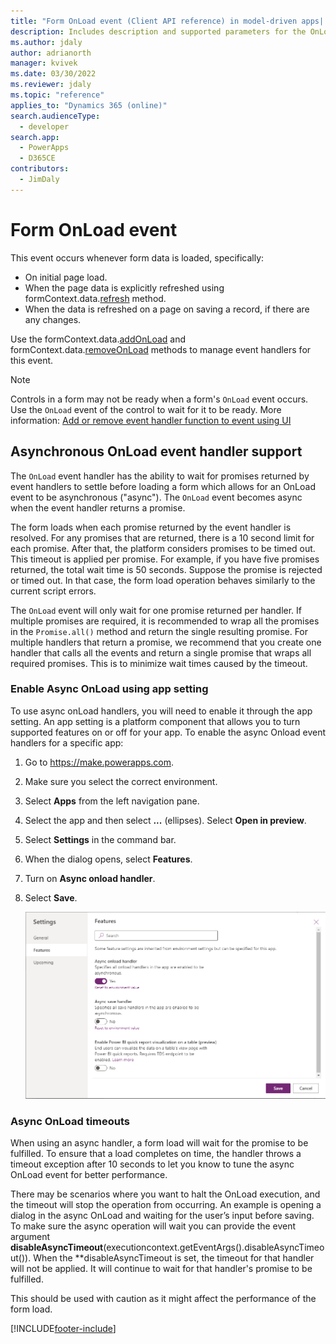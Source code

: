 ```yaml
---
title: "Form OnLoad event (Client API reference) in model-driven apps| MicrosoftDocs"
description: Includes description and supported parameters for the OnLoad event.
ms.author: jdaly
author: adrianorth
manager: kvivek
ms.date: 03/30/2022
ms.reviewer: jdaly
ms.topic: "reference"
applies_to: "Dynamics 365 (online)"
search.audienceType: 
  - developer
search.app: 
  - PowerApps
  - D365CE
contributors:
  - JimDaly
---
```

# Form OnLoad event

This event occurs whenever form data is loaded, specifically:

- On initial page load.
- When the page data is explicitly refreshed using formContext.data.[refresh](../formContext-data/refresh.md) method.
- When the data is refreshed on a page on saving a record, if there are any changes.
 
Use the formContext.data.[addOnLoad](../formContext-data/addOnLoad.md) and formContext.data.[removeOnLoad](../formContext-data/removeOnLoad.md) methods to manage event handlers for this event. 

> [!NOTE] 
> Controls in a form may not be ready when a form's `OnLoad` event occurs. Use the `OnLoad` event of the control to wait for it to be ready. More information: [Add or remove event handler function to event using UI](../../events-forms-grids.md#add-or-remove-event-handler-function-to-event-using-ui)

## Asynchronous OnLoad event handler support

The `OnLoad` event handler has the ability to wait for promises returned by event handlers to settle before loading a form which allows for an OnLoad event to be asynchronous ("async").  The `OnLoad` event becomes async when the event handler returns a promise.

The form loads when each promise returned by the event handler is resolved. For any promises that are returned, there is a 10 second limit for each promise. After that, the platform considers promises to be timed out. This timeout is applied per promise. For example, if you have five promises returned, the total wait time is 50 seconds.
Suppose the promise is rejected or timed out. In that case, the form load operation behaves similarly to the current script errors.

The `OnLoad` event will only wait for one promise returned per handler. If multiple promises are required, it is recommended to wrap all the promises in the `Promise.all()` method and return the single resulting promise. For multiple handlers that return a promise, we recommend that you create one handler that calls all the events and return a single promise that wraps all required promises. This is to minimize wait times caused by the timeout.

### Enable Async OnLoad using app setting

To use async onLoad handlers, you will need to enable it through the app setting.
An app setting is a platform component that allows you to turn supported features on or off for your app.
To enable the async Onload event handlers for a specific app:

1. Go to https://make.powerapps.com.
2. Make sure you select the correct environment.
3. Select **Apps** from the left navigation pane.
4. Select the app and then select **...** (ellipses). Select **Open in preview**.
5. Select **Settings** in the command bar.
6. When the dialog opens, select **Features**.
7. Turn on **Async onload handler**.
8. Select **Save**.

    ![Async OnLoad app setting](../../../media/async_onLoad_app_settings.png "Async OnLoad app setting")
    
### Async OnLoad timeouts

When using an async handler, a form load will wait for the promise to be fulfilled. To ensure that a load completes on time, the handler throws a timeout exception after 10 seconds to let you know to tune the async OnLoad event for better performance.

There may be scenarios where you want to halt the OnLoad execution, and the timeout will stop the operation from occurring.  An example is opening a dialog in the async OnLoad and waiting for the user’s input before saving. To make sure the async operation will wait you can provide the event argument **disableAsyncTimeout**(executioncontext.getEventArgs().disableAsyncTimeout()).
 When the **disableAsyncTimeout is set, the timeout for that handler will not be applied. It will continue to wait for that handler's promise to be fulfilled.

This should be used with caution as it might affect the performance of the form load.

[!INCLUDE[footer-include](../../../../../includes/footer-banner.md)]

